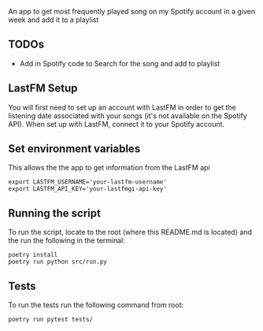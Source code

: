 An app to get most frequently played song on my Spotify account in a given week and add it to a playlist

## TODOs
- Add in Spotify code to Search for the song and add to playlist

## LastFM Setup

You will first need to set up an account with LastFM in order to get the listening date associated with your songs (it's not available on the Spotify API). When set up with LastFM, connect it to your Spotify account.

## Set environment variables

This allows the the app to get information from the LastFM api
```
export LASTFM_USERNAME='your-lastfm-username'
export LASTFM_API_KEY='your-lastfmgi-api-key'
```

## Running the script
To run the script, locate to the root (where this README.md is located) and the run the following in the terminal:
```
poetry install
poetry run python src/run.py
```

## Tests
To run the tests run the following command from root:
```
poetry run pytest tests/
```
